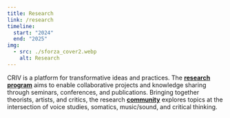 ```yaml
---
title: Research
link: /research
timeline:
  start: "2024"
  end: "2025"
img:
  - src: ./sforza_cover2.webp
    alt: Research
---
```


CRIV is a platform for transformative ideas and practices. The [**research program**](/research) aims to enable collaborative projects and knowledge sharing through seminars, conferences, and publications. Bringing together theorists, artists, and critics, the research [**community**](/people) explores topics at the intersection of voice studies, somatics, music/sound, and critical thinking.
